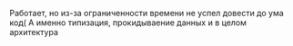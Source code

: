 Работает, но из-за ограниченности времени не успел довести до ума код(
А именно типизация, прокидываение данных и в целом архитектура